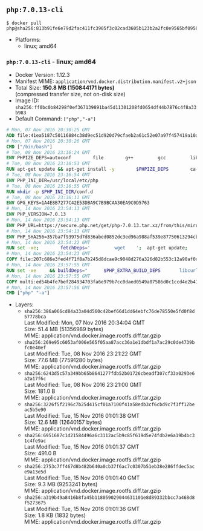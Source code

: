 ## `php:7.0.13-cli`

```console
$ docker pull php@sha256:813b91fe6e79d2fac411fc3905f3c02cad3605b123b2a2fc0e9565bf0958aed9
```

-	Platforms:
	-	linux; amd64

### `php:7.0.13-cli` - linux; amd64

-	Docker Version: 1.12.3
-	Manifest MIME: `application/vnd.docker.distribution.manifest.v2+json`
-	Total Size: **150.8 MB (150844171 bytes)**  
	(compressed transfer size, not on-disk size)
-	Image ID: `sha256:ff0bc0b84298f0ef367139891ba45d11301208fd0654df44b7876c4f8a33b983`
-	Default Command: `["php","-a"]`

```dockerfile
# Mon, 07 Nov 2016 20:30:25 GMT
ADD file:41ea5187c50116884c38d9ec51d920d79cfaeb2a61c52e07a97f457419a10a4f in / 
# Mon, 07 Nov 2016 20:30:26 GMT
CMD ["/bin/bash"]
# Tue, 08 Nov 2016 23:16:24 GMT
ENV PHPIZE_DEPS=autoconf 		file 		g++ 		gcc 		libc-dev 		make 		pkg-config 		re2c
# Tue, 08 Nov 2016 23:16:53 GMT
RUN apt-get update && apt-get install -y 		$PHPIZE_DEPS 		ca-certificates 		curl 		libedit2 		libsqlite3-0 		libxml2 		xz-utils 	--no-install-recommends && rm -r /var/lib/apt/lists/*
# Tue, 08 Nov 2016 23:16:54 GMT
ENV PHP_INI_DIR=/usr/local/etc/php
# Tue, 08 Nov 2016 23:16:55 GMT
RUN mkdir -p $PHP_INI_DIR/conf.d
# Tue, 08 Nov 2016 23:36:11 GMT
ENV GPG_KEYS=1A4E8B7277C42E53DBA9C7B9BCAA30EA9C0D5763
# Mon, 14 Nov 2016 23:54:13 GMT
ENV PHP_VERSION=7.0.13
# Mon, 14 Nov 2016 23:54:13 GMT
ENV PHP_URL=https://secure.php.net/get/php-7.0.13.tar.xz/from/this/mirror PHP_ASC_URL=https://secure.php.net/get/php-7.0.13.tar.xz.asc/from/this/mirror
# Mon, 14 Nov 2016 23:54:13 GMT
ENV PHP_SHA256=357ba7f93975d7d836abed0852dc3ed96a988af539e87750613294cbee82f1bf PHP_MD5=eb117bf1d1efc99c522f132b265a3402
# Mon, 14 Nov 2016 23:54:22 GMT
RUN set -xe; 		fetchDeps=' 		wget 	'; 	apt-get update; 	apt-get install -y --no-install-recommends $fetchDeps; 	rm -rf /var/lib/apt/lists/*; 		mkdir -p /usr/src; 	cd /usr/src; 		wget -O php.tar.xz "$PHP_URL"; 		if [ -n "$PHP_SHA256" ]; then 		echo "$PHP_SHA256 *php.tar.xz" | sha256sum -c -; 	fi; 	if [ -n "$PHP_MD5" ]; then 		echo "$PHP_MD5 *php.tar.xz" | md5sum -c -; 	fi; 		if [ -n "$PHP_ASC_URL" ]; then 		wget -O php.tar.xz.asc "$PHP_ASC_URL"; 		export GNUPGHOME="$(mktemp -d)"; 		for key in $GPG_KEYS; do 			gpg --keyserver ha.pool.sks-keyservers.net --recv-keys "$key"; 		done; 		gpg --batch --verify php.tar.xz.asc php.tar.xz; 		rm -r "$GNUPGHOME"; 	fi; 		apt-get purge -y --auto-remove $fetchDeps
# Mon, 14 Nov 2016 23:54:23 GMT
COPY file:207c686e3fed4f71f8a7b245d8dcae9c9048d276a326d82b553c12a90af0c0ca in /usr/local/bin/ 
# Mon, 14 Nov 2016 23:57:55 GMT
RUN set -xe 	&& buildDeps=" 		$PHP_EXTRA_BUILD_DEPS 		libcurl4-openssl-dev 		libedit-dev 		libsqlite3-dev 		libssl-dev 		libxml2-dev 	" 	&& apt-get update && apt-get install -y $buildDeps --no-install-recommends && rm -rf /var/lib/apt/lists/* 		&& docker-php-source extract 	&& cd /usr/src/php 	&& ./configure 		--with-config-file-path="$PHP_INI_DIR" 		--with-config-file-scan-dir="$PHP_INI_DIR/conf.d" 				--disable-cgi 				--enable-ftp 		--enable-mbstring 		--enable-mysqlnd 				--with-curl 		--with-libedit 		--with-openssl 		--with-zlib 				$PHP_EXTRA_CONFIGURE_ARGS 	&& make -j "$(nproc)" 	&& make install 	&& { find /usr/local/bin /usr/local/sbin -type f -executable -exec strip --strip-all '{}' + || true; } 	&& make clean 	&& docker-php-source delete 		&& apt-get purge -y --auto-remove -o APT::AutoRemove::RecommendsImportant=false $buildDeps
# Mon, 14 Nov 2016 23:57:55 GMT
COPY multi:ed54b4fe7bef284934703fa6e979b7cc0daed0549a07586d0c1ccd4e2b41884a in /usr/local/bin/ 
# Mon, 14 Nov 2016 23:57:56 GMT
CMD ["php" "-a"]
```

-	Layers:
	-	`sha256:386a066cd84a33a04d560c42bef66d1dd64ebfc76de78550e5fd0f8d57778bca`  
		Last Modified: Mon, 07 Nov 2016 20:34:04 GMT  
		Size: 51.4 MB (51356989 bytes)  
		MIME: application/vnd.docker.image.rootfs.diff.tar.gzip
	-	`sha256:269e95c6053af006e565f05aa87acc36a1e1dbdf1a7ac29c0de4739bfc0e40ef`  
		Last Modified: Tue, 08 Nov 2016 23:21:22 GMT  
		Size: 77.6 MB (77591280 bytes)  
		MIME: application/vnd.docker.image.rootfs.diff.tar.gzip
	-	`sha256:6243d5c57a349bb65b8641277fdb52b01726cbeadf307cf33a0293e6a2a17f6c`  
		Last Modified: Tue, 08 Nov 2016 23:21:00 GMT  
		Size: 181.0 B  
		MIME: application/vnd.docker.image.rootfs.diff.tar.gzip
	-	`sha256:3226f5f2196c7b25d415cf01a7100f41a58edb3cf6cbd9c7f3ff12beac5b5e90`  
		Last Modified: Tue, 15 Nov 2016 01:01:38 GMT  
		Size: 12.6 MB (12640157 bytes)  
		MIME: application/vnd.docker.image.rootfs.diff.tar.gzip
	-	`sha256:6951687c1d21584496a6c3112ac5b9c85f619d5e74fdb2e6a19b4bc31c4fe9ac`  
		Last Modified: Tue, 15 Nov 2016 01:01:37 GMT  
		Size: 491.0 B  
		MIME: application/vnd.docker.image.rootfs.diff.tar.gzip
	-	`sha256:2753c7ff467d8b482b640a0cb37f6ac7c0307b51eb38e286ffdec5ace9a13e5d`  
		Last Modified: Tue, 15 Nov 2016 01:01:40 GMT  
		Size: 9.3 MB (9253241 bytes)  
		MIME: application/vnd.docker.image.rootfs.diff.tar.gzip
	-	`sha256:a319b49a8416b8fa45b118059029044631101e8d89332bbcc7a468d8f5273675`  
		Last Modified: Tue, 15 Nov 2016 01:01:36 GMT  
		Size: 1.8 KB (1832 bytes)  
		MIME: application/vnd.docker.image.rootfs.diff.tar.gzip
